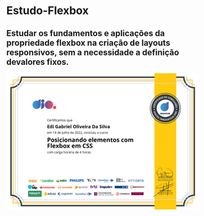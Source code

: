 # Estudo-Flexbox
 
## Estudar os fundamentos e aplicações da propriedade flexbox na criação de layouts responsivos, sem a necessidade a definição devalores fixos.

<a href="https://www.dio.me/certificate/884A452B" target="_blank"><img src="/certificado/884A452B_page-0001.jpg" alt="" href="https://www.dio.me/certificate/884A452B"></a>
